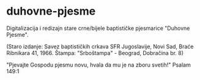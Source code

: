 # duhovne-pjesme
Digitalizacija i redizajn stare crne/bijele baptističke pjesmarice "Duhovne Pjesme". 

(Staro izdanje: Savez baptističkih crkava SFR Jugoslavije, Novi Sad, Braće Ribnikara 41, 1966.
 Štampa: "Srboštampa" - Beograd, Dobračina br. 8)

"Pjevajte Gospodu pjesmu novu, hvala da mu je na zboru svetih!" Psalam 149:1

